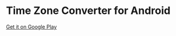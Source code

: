 Time Zone Converter for Android
===============================

[Get it on Google Play](https://play.google.com/store/apps/details?id=com.agiliq.timezone.core)
